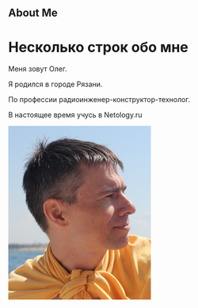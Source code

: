 ## About Me
# Несколько строк обо мне

Меня зовут Олег.

Я родился в городе Рязани.

По профессии радиоинженер-конструктор-технолог.

В настоящее время учусь в Netology.ru

![Моё фото](IMG_0315.png "Выгляжу приблизительно так")